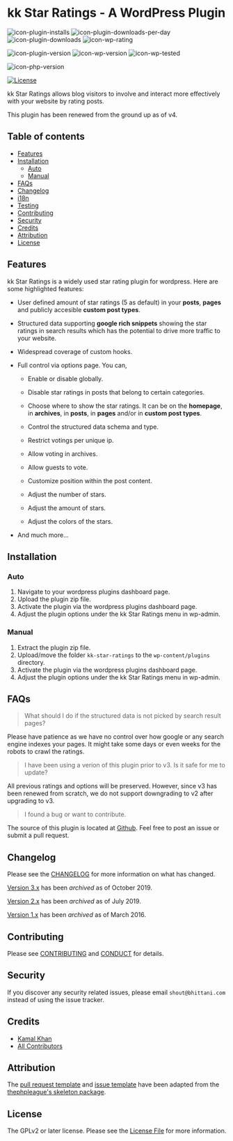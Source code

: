 <!-- only:wp>
=== kk Star Ratings ===
Contributors: bhittani
Donate link: https://github.com/kamalkhan/kk-star-ratings
Tags: star ratings, votings, rate posts, ajax ratings, infinite stars, unlimited stars, google rich snippets, structured data, SEO, SERP
Requires at least: 4.5
Requires PHP: 5.6
Tested up to: 5.2.4
Stable tag: 3.1.2
License: GPLv2 or later
License URI: http://www.gnu.org/licenses/gpl-2.0.html
</only:wp -->

<!-- only:github/ -->
kk Star Ratings - A WordPress Plugin
======

![icon-plugin-installs]
![icon-plugin-downloads-per-day]
![icon-plugin-downloads]
![icon-wp-rating]

![icon-plugin-version]
![icon-wp-version]
![icon-wp-tested]

![icon-php-version]
<!-- [![Travis Build Status][icon-travis-status]][link-travis-status] -->

[![License][icon-license]](LICENSE.txt)
<!-- /only:github -->

kk Star Ratings allows blog visitors to involve and interact more effectively with your website by rating posts.

This plugin has been renewed from the ground up as of v4.

<!-- only:github/ -->
**Table of contents**
---
  - [Features](#features)
  - [Installation](#installation)
    - [Auto](#auto)
    - [Manual](#manual)
  - [FAQs](#faqs)
  - [Changelog](#changelog)
  - [i18n](#i18n)
  - [Testing](#testing)
  - [Contributing](#contributing)
  - [Security](#security)
  - [Credits](#credits)
  - [Attribution](#attribution)
  - [License](#license)
<!-- /only:github -->

<!-- only:wp>
== Description ==
</only:wp -->

<!-- only:github/ -->
## Features
<!-- /only:github -->

kk Star Ratings is a widely used star rating plugin for wordpress. Here are some highlighted features:

- User defined amount of star ratings (5 as default) in your **posts**, **pages** and publicly accesible **custom post types**.

- Structured data supporting **google rich snippets** showing the star ratings in search results which has the potential to drive more traffic to your website.

- Widespread coverage of custom hooks.

- Full control via options page. You can,

  - Enable or disable globally.
  
  - Disable star ratings in posts that belong to certain categories.

  - Choose where to show the star ratings. It can be on the **homepage**, in **archives**, in **posts**, in **pages** and/or in **custom post types**.

  - Control the structured data schema and type.

  - Restrict votings per unique ip.

  - Allow voting in archives.

  - Allow guests to vote.

  - Customize position within the post content.

  - Adjust the number of stars.

  - Adjust the amount of stars.

  - Adjust the colors of the stars.
  
- And much more...

<!-- only:wp>
== Installation ==
</only:wp -->

<!-- only:github/ -->
## Installation
<!-- /only:github -->

<!-- only:github/ -->
### Auto
1. Navigate to your wordpress plugins dashboard page.
2. Upload the plugin zip file.
3. Activate the plugin via the wordpress plugins dashboard page.
4. Adjust the plugin options under the kk Star Ratings menu in wp-admin.
<!-- /only:github -->

<!-- only:github/ -->
### Manual
<!-- /only:github -->
1. Extract the plugin zip file.
1. Upload/move the folder `kk-star-ratings` to the `wp-content/plugins` directory.
1. Activate the plugin via the wordpress plugins dashboard page.
1. Adjust the plugin options under the kk Star Ratings menu in wp-admin.

<!-- only:wp>
== Frequently Asked Questions ==
</only:wp -->

<!-- only:github/ -->
## FAQs
<!-- /only:github -->

<!-- only:wp>
= What should I do if structured data do not show in search result pages. =
</only:wp -->
<!-- only:github/ -->
> What should I do if the structured data is not picked by search result pages? 
<!-- /only:github -->

Please have patience as we have no control over how google or any search engine indexes your pages. It might take some days or even weeks for the robots to crawl the ratings.

<!-- only:wp>
= I have been using a verion of this plugin prior to v3. Is it safe for me to update? =
</only:wp -->
<!-- only:github/ -->
> I have been using a verion of this plugin prior to v3. Is it safe for me to update?
<!-- /only:github -->

All previous ratings and options will be preserved. However, since v3 has been renewed from scratch, we do not support downgrading to v2 after upgrading to v3.

<!-- only:wp>
= I found a bug or want to contribute. =
</only:wp -->
<!-- only:github/ -->
> I found a bug or want to contribute.
<!-- /only:github -->

The source of this plugin is located at [Github](https://github.com/kamalkhan/kk-star-ratings). Feel free to post an issue or submit a pull request.

<!-- only:wp>
== Screenshots ==

1. Appearance
</only:wp -->

<!-- only:wp>
== Changelog ==

= 4.x =

- [View Changelog](CHANGELOG.md)

= 3.x =
[Archived](.github/CHANGELOG-v3.md)

= 2.x =
[Archived](.github/CHANGELOG-v2.md)

= 1.x =
[Archived](.github/CHANGELOG-v1.md)
</only:wp -->

<!-- only:wp>
== Upgrade Notice ==

= 4.x =
It is seamless to upgrade from v3 to v4.

= 3.x =
All previous ratings and options will be preserved. However, since v3 has been renewed from scratch, we do not support downgrading to v2 after moving from v2 to v3.
</only:wp -->

<!-- only:github/ -->
## Changelog

Please see the [CHANGELOG](CHANGELOG.md) for more information on what has changed.

[Version 3.x](.github/CHANGELOG-v3.md) has been *archived* as of October 2019.

[Version 2.x](.github/CHANGELOG-v2.md) has been *archived* as of July 2019.

[Version 1.x](.github/CHANGELOG-v1.md) has been *archived* as of March 2016.

<!-- ## i18n

```bash
npm install
npm run i18n
```

or

```bash
yarn
yarn i18n
```

## Testing

You may clone this repository for development and test purposes.

```bash
git clone https://github.com/kamalkhan/kk-star-ratings

cd kk-star-ratings

composer install

composer install-test-suite

composer test
``` -->

## Contributing

Please see [CONTRIBUTING](.github/CONTRIBUTING.md) and [CONDUCT](.github/CONDUCT.md) for details.

## Security

If you discover any security related issues, please email `shout@bhittani.com` instead of using the issue tracker.

## Credits

- [Kamal Khan](https://github.com/kamalkhan)
- [All Contributors][link-contributors]

## Attribution

The [pull request template](.github/PR_TEMPLATE) and [issue template](.github/ISSUE_TEMPLATE) have been adapted from the [thephpleague's skeleton package](https://github.com/thephpleague/skeleton).

## License

The GPLv2 or later license. Please see the [License File](LICENSE.txt) for more information.

<!-- WordPress -->
[icon-wp-version]: https://img.shields.io/wordpress/plugin/wp-version/kk-star-ratings.svg
[icon-wp-tested]: https://img.shields.io/wordpress/plugin/tested/kk-star-ratings.svg
[icon-wp-rating]: https://img.shields.io/wordpress/plugin/rating/kk-star-ratings.svg

<!-- Plugin -->
[icon-plugin-downloads-per-day]: https://img.shields.io/wordpress/plugin/dd/kk-star-ratings.svg
[icon-plugin-downloads]: https://img.shields.io/wordpress/plugin/dt/kk-star-ratings.svg
[icon-plugin-installs]: https://img.shields.io/wordpress/plugin/installs/kk-star-ratings.svg
[icon-plugin-version]: https://img.shields.io/wordpress/plugin/v/kk-star-ratings.svg

<!-- PHP version -->
[icon-php-version]: https://img.shields.io/travis/php-v/kamalkhan/kk-star-ratings/master.svg

<!-- Travis Status -->
[icon-travis-status]: https://img.shields.io/travis/kamalkhan/kk-star-ratings.svg
[link-travis-status]: https://travis-ci.org/kamalkhan/kk-star-ratings

<!-- Packagist Downloads -->
[icon-packagist-downloads]: https://img.shields.io/packagist/dt/bhittani/kk-star-ratings.svg
[link-packagist-downloads]: https://packagist.org/packages/bhittani/kk-star-ratings

<!-- License -->
[icon-license]: https://img.shields.io/badge/License-GPL%20v2-blue.svg

<!-- Composer -->
[link-composer]: https://getcomposer.org

<!-- Contributors -->
[link-contributors]: https://github.com/kamalkhan/kk-star-ratings/contributors
<!-- /only:github -->
